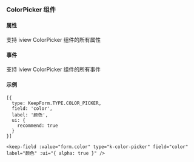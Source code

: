 ### ColorPicker 组件

#### 属性

支持 iview ColorPicker 组件的所有属性

#### 事件

支持 iview ColorPicker 组件的所有事件

#### 示例

```
[{
  type: KeepForm.TYPE.COLOR_PICKER,
  field: 'color',
  label: '颜色',
  ui: {
    recommend: true
  }
}]

<keep-field :value="form.color" type="k-color-picker" field="color" label="颜色" :ui="{ alpha: true }" />
```